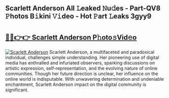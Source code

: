 ## Scarlett Anderson All 𝙻eaked 𝙽u𝚍es - Part-QV8 𝙿hotos B𝚒kini 𝚅𝚒deo - Hot 𝙿art 𝙻eaks 3gyy9

# <h2><a href="http://ld5cx60.urlbe.top/?page=Scarlett+Anderson">🔗🔗👉👉 Scarlett Anderson P𝚑oto𝚜Vid𝚎o</a></h2>

[![Scarlett Anderson](https://i.imgur.com/eBuTRDB.gif)](http://ld5cx60.urlbe.top/?page=Scarlett+Anderson)
Scarlett Anderson, a multifaceted and paradoxical individual, challenges simple understanding. Her pioneering use of digital media has enthralled and infuriated observers, sparking discussions on artistic expression, self-representation, and the evolving nature of online communities. Though her future direction is unclear, her influence on the online world is indisputable. With unwavering determination and undeniable enchantment, Scarlett Anderson impact on the digital community is significant.
